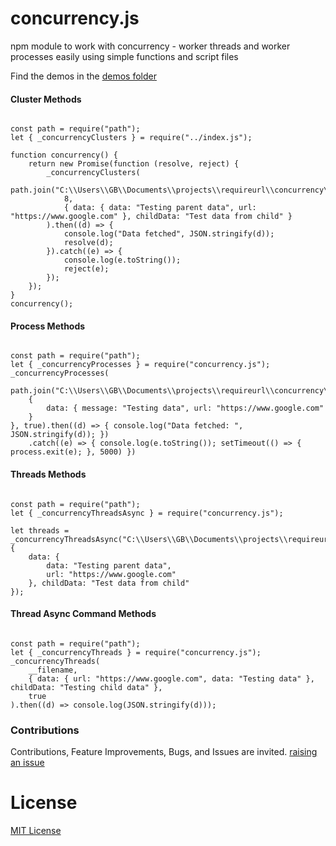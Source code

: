 # concurrency.js

npm module to work with concurrency - worker threads and worker processes easily using simple functions and script files

Find the demos in the [demos folder](./demos)

#### Cluster Methods

```

const path = require("path");
let { _concurrencyClusters } = require("../index.js");

function concurrency() {
    return new Promise(function (resolve, reject) {
        _concurrencyClusters(
            path.join("C:\\Users\\GB\\Documents\\projects\\requireurl\\concurrency\\src\\worker.cluster.js"),
            8,
            { data: { data: "Testing parent data", url: "https://www.google.com" }, childData: "Test data from child" }
        ).then((d) => {
            console.log("Data fetched", JSON.stringify(d));
            resolve(d);
        }).catch((e) => {
            console.log(e.toString());
            reject(e);
        });
    });
}
concurrency();

```

#### Process Methods

```

const path = require("path");
let { _concurrencyProcesses } = require("concurrency.js");
_concurrencyProcesses(
    path.join("C:\\Users\\GB\\Documents\\projects\\requireurl\\concurrency\\src\\worker.process.js"),
    {
        data: { message: "Testing data", url: "https://www.google.com"
    }
}, true).then((d) => { console.log("Data fetched: ", JSON.stringify(d)); })
    .catch((e) => { console.log(e.toString()); setTimeout(() => { process.exit(e); }, 5000) })

```

#### Threads Methods

```

const path = require("path");
let { _concurrencyThreadsAsync } = require("concurrency.js");

let threads = _concurrencyThreadsAsync("C:\\Users\\GB\\Documents\\projects\\requireurl\\concurrency\\demos\\demos.threads.js", {
    data: {
        data: "Testing parent data",
        url: "https://www.google.com"
    }, childData: "Test data from child"
});

```

#### Thread Async Command Methods

```

const path = require("path");
let { _concurrencyThreads } = require("concurrency.js");
_concurrencyThreads(
    __filename,
    { data: { url: "https://www.google.com", data: "Testing data" }, childData: "Testing child data" },
    true
).then((d) => console.log(JSON.stringify(d)));

```

### Contributions

Contributions, Feature Improvements, Bugs, and Issues are invited. [raising an issue](https://github.com/ganeshkbhat/concurrency.js/issues)

# License

[MIT License](./LICENSE)
